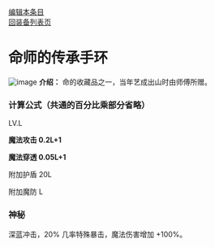 [编辑本条目](https://github.com/GuguTown/Wiki/edit/main/equip/命师的传承手环.md)   
[回装备列表页](index.html) 
# 命师的传承手环
![image](https://user-images.githubusercontent.com/35645329/193947013-e4482948-9e51-429c-b249-db04b1ac003e.png) **介绍：** 命的收藏品之一，当年艺成出山时由师傅所赠。    
### 计算公式（共通的百分比乘部分省略）
LV.L   

**魔法攻击 0.2L+1**   

**魔法穿透 0.05L+1**   

附加护盾 20L   

附加魔防 L   

### 神秘
深蓝冲击，20% 几率特殊暴击，魔法伤害增加 +100%。
